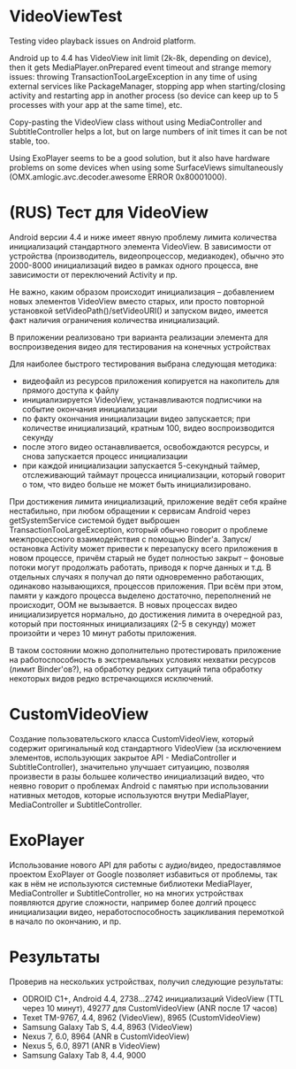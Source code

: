 # VideoViewTest
Testing video playback issues on Android platform.

Android up to 4.4 has VideoView init limit (2k-8k, depending on device), then it gets MediaPlayer.onPrepared event timeout and strange memory issues: throwing TransactionTooLargeException in any time of using external services like PackageManager, stopping app when starting/closing activity and restarting app in another process (so device can keep up to 5 processes with your app at the same time), etc.

Copy-pasting the VideoView class without using MediaController and SubtitleController helps a lot, but on large numbers of init times it can be not stable, too.

Using ExoPlayer seems to be a good solution, but it also have hardware problems on some devices when using some SurfaceViews simultaneously (OMX.amlogic.avc.decoder.awesome ERROR 0x80001000).


# (RUS) Тест для VideoView
Android версии 4.4 и ниже имеет явную проблему лимита количества инициализаций стандартного элемента VideoView. В зависимости от устройства (производитель, видеопроцессор, медиакодек), обычно это 2000-8000 инициализаций видео в рамках одного процесса, вне зависимости от переключений Activity и пр.

Не важно, каким образом происходит инициализация – добавлением новых элементов VideoView вместо старых, или просто повторной установкой setVideoPath()/setVideoURI() и запуском видео, имеется факт наличия ограничения количества инициализаций.

В приложении реализовано три варианта реализации элемента для воспроизведения видео для тестирования на конечных устройствах

Для наиболее быстрого тестирования выбрана следующая методика:
- видеофайл из ресурсов приложения копируется на накопитель для прямого доступа к файлу
- инициализируется VideoView, устанавливаются подписчики на событие окончания инициализации
- по факту окончания инициализации видео запускается; при количестве инициализаций, кратным 100, видео воспроизводится секунду
- после этого видео останавливается, освобождаются ресурсы, и снова запускается процесс инициализации
- при каждой инициализации запускается 5-секундный таймер, отслеживающий таймаут процесса инициализации, который говорит о том, что видео больше не может быть инициализировано. 

При достижения лимита инициализаций, приложение ведёт себя крайне нестабильно, при любом обращении к сервисам Android через getSystemService системой будет выброшен TransactionTooLargeException, который обычно говорит о проблеме межпроцессного взаимодействия с помощью Binder'а. Запуск/остановка Activity может привести к перезапуску всего приложения в новом процессе, причём старый не будет полностью закрыт – фоновые потоки могут продолжать работать, приводя к порче данных и т.д. В отдельных случаях я получал до пяти одновременно работающих, одинаково называющихся, процессов приложения. При всём при этом, памяти у каждого процесса выделено достаточно, переполнений не происходит, OOM не вызывается. В новых процессах видео инициализируется нормально, до достижения лимита в очередной раз, который при постоянных инициализациях (2-5 в секунду) может произойти и через 10 минут работы приложения.

В таком состоянии можно дополнительно протестировать приложение на работоспособность в экстремальных условиях нехватки ресурсов (лимит Binder'ов?), на обработку редких ситуаций типа обработку некоторых видов редко встречающихся исключений.

# CustomVideoView
Создание пользовательского класса CustomVideoView, который содержит оригинальный код стандартного VideoView (за исключением элементов, использующих закрытое API - MediaController и SubtitleController), значительно улучшает ситуаицию, позволяя произвести в разы большее количество инициализаций видео, что неявно говорит о проблемах Android с памятью при использовании нативных методов, которые используются внутри MediaPlayer, MediaController и SubtitleController.

# ExoPlayer
Использование нового API для работы с аудио/видео, предоставлямое проектом ExoPlayer от Google позволяет избавиться от проблемы, так как в нём не используются системные библиотеки MediaPlayer, MediaController и SubtitleController, но на многих устройствах появляются другие сложности, например более долгий процесс инициализации видео, неработоспособность зацикливания перемоткой в начало по окончанию, и пр.

# Результаты
Проверив на нескольких устройствах, получил следующие результаты:
- ODROID C1+, Android 4.4, 2738…2742 инициализаций VideoView (TTL через 10 минут), 49277 для CustomVideoView (ANR после 17 часов)
- Texet TM-9767, 4.4, 8962 (VideoView), 8965 (CustomVideoView)
- Samsung Galaxy Tab S, 4.4, 8963 (VideoView)
- Nexus 7, 6.0, 8964 (ANR в CustomVideoView)
- Nexus 5, 6.0, 8971 (ANR в VideoView)
- Samsung Galaxy Tab 8, 4.4, 9000
